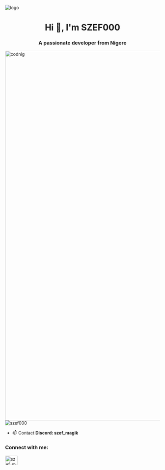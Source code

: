 ![logo](https://cdn.discordapp.com/attachments/1134758460462989353/1135520814666629220/image.png)
<h1 align="center">Hi 👋, I'm SZEF000</h1>
<h3 align="center">A passionate developer from Nigere</h3>
<img align="right" alt="codnig" width=1200 src=https://qph.cf2.quoracdn.net/main-qimg-dafdfef801fff7de2f9efeaef7511dde
>
<p align="left"> <img src="https://komarev.com/ghpvc/?username=szef000&label=Profile%20views&color=0e75b6&style=flat" alt="szef000" /> </p>



- 📫 Contact **Discord: szef_magik**

<h3 align="left">Connect with me:</h3>
<p align="left">
<a href="https://discord.gg/szef_magik" target="blank"><img align="center" src="https://raw.githubusercontent.com/rahuldkjain/github-profile-readme-generator/master/src/images/icons/Social/discord.svg" alt="szef_magik" height="30" width="40" /></a>
</p>

